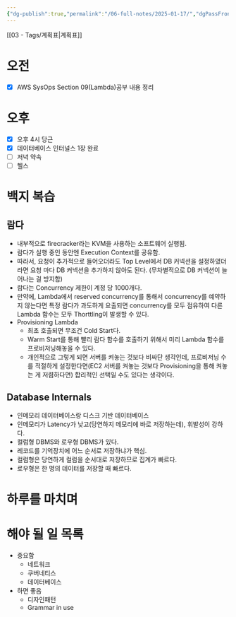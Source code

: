 ```yaml
---
{"dg-publish":true,"permalink":"/06-full-notes/2025-01-17/","dgPassFrontmatter":true}
---
```


[[03 - Tags/계획표\|계획표]]
# 오전
- [x] AWS SysOps Section 09(Lambda)공부 내용 정리 
# 오후
- [x] 오후 4시 당근
- [x] 데이터베이스 인터널스 1장 완료
- [ ] 저녁 약속
- [ ] 헬스
# 백지 복습
## 람다
- 내부적으로 firecracker라는 KVM을 사용하는 소프트웨어 실행됨.
- 람다가 실행 중인 동안엔 Execution Context를 공유함.
- 따라서, 요청이 추가적으로 들어오더라도 Top Level에서 DB 커넥션을 설정하였더라면 요청 마다 DB 커넥션을 추가하지 않아도 된다. (무차별적으로 DB 커넥션이 늘어나는 걸 방지함)
- 람다는 Concurrency 제한이 계정 당 1000개다.
- 만약에, Lambda에서 reserved concurrency를 통해서 concurrency를 예약하지 않는다면 특정 람다가 과도하게 요출되면 concurrency를 모두 점유하여 다른 Lambda 함수는 모두 Thorttling이 발생할 수 있다.
- Provisioning Lambda
	- 최초 호출되면 무조건 Cold Start다.
	- Warm Start를 통해 빨리 람다 함수를 호출하기 위해서 미리 Lambda 함수를 프로비저닝해놓을 수 있다.
	- 개인적으로 그렇게 되면 서버를 켜놓는 것보다 비싸단 생각인데, 프로비저닝 수를 적절하게 설정한다면(EC2 서버를 켜놓는 것보다 Provisioning을 통해 켜놓는 게 저렴하다면) 합리적인 선택일 수도 있다는 생각이다.
## Database Internals
- 인메모리 데이터베이스랑 디스크 기반 데이터베이스
- 인메모리가 Latency가 낮고(당연하지 메모리에 바로 저장하는데), 휘발성이 강하다.
- 컬럼형 DBMS와 로우형 DBMS가 있다.
- 레코드를 기억장치에 어느 순서로 저장하냐가 핵심.
- 컬럼형은 당연하게 컬럼을 순서대로 저장하므로 집계가 빠르다.
- 로우형은 한 명의 데이터를 저장할 때 빠르다.
# 하루를 마치며

# 해야 될 일 목록
- 중요함
	- 네트워크
	- 쿠버네티스
	- 데이터베이스
- 하면 좋음
	- 디자인패턴
	- Grammar in use